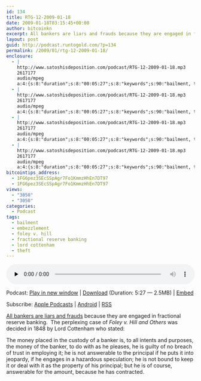 ```yaml
---
id: 134
title: RTG-12-2009-01-18
date: 2009-01-18T03:15:45+00:00
author: bitcoinkn
excerpt: All bankers are liars and frauds because they are engaged in fractional reserve banking.
layout: post
guid: http://podcast.runtogold.com/?p=134
permalink: /2009/01/rtg-12-2009-01-18/
enclosure:
  - |
    http://www.satoshisdeposition.com/podcast/RTG-12-2009-01-18.mp3
    2617177
    audio/mpeg
    a:4:{s:8:"duration";s:8:"00:05:27";s:8:"keywords";s:90:"bailment, theft, embezzlement, fractional reserve banking, lord cottenham, foley v. hill, ";s:6:"author";s:17:"Trace Mayer, J.D.";s:8:"explicit";s:1:"0";}
  - |
    http://www.satoshisdeposition.com/podcast/RTG-12-2009-01-18.mp3
    2617177
    audio/mpeg
    a:4:{s:8:"duration";s:8:"00:05:27";s:8:"keywords";s:90:"bailment, theft, embezzlement, fractional reserve banking, lord cottenham, foley v. hill, ";s:6:"author";s:17:"Trace Mayer, J.D.";s:8:"explicit";s:1:"0";}
  - |
    http://www.satoshisdeposition.com/podcast/RTG-12-2009-01-18.mp3
    2617177
    audio/mpeg
    a:4:{s:8:"duration";s:8:"00:05:27";s:8:"keywords";s:90:"bailment, theft, embezzlement, fractional reserve banking, lord cottenham, foley v. hill, ";s:6:"author";s:17:"Trace Mayer, J.D.";s:8:"explicit";s:1:"0";}
  - |
    http://www.satoshisdeposition.com/podcast/RTG-12-2009-01-18.mp3
    2617177
    audio/mpeg
    a:4:{s:8:"duration";s:8:"00:05:27";s:8:"keywords";s:90:"bailment, theft, embezzlement, fractional reserve banking, lord cottenham, foley v. hill, ";s:6:"author";s:17:"Trace Mayer, J.D.";s:8:"explicit";s:1:"0";}
bitcointips_address:
  - 1FG6pez3SEcSSpAgr7Fo1KmmzHhEn7DT97
  - 1FG6pez3SEcSSpAgr7Fo1KmmzHhEn7DT97
views:
  - "3050"
  - "3050"
categories:
  - Podcast
tags:
  - bailment
  - embezzlement
  - foley v. hill
  - fractional reserve banking
  - lord cottenham
  - theft
---
```

<!--powerpress_player-->

<div class="powerpress_player" id="powerpress_player_5601">
  <audio class="wp-audio-shortcode" id="audio-134-12" preload="none" style="width: 100%;" controls="controls"><source type="audio/mpeg" src="http://media.blubrry.com/bitcoinruntogold/p/www.satoshisdeposition.com/podcast/RTG-12-2009-01-18.mp3?_=12" /><a href="http://media.blubrry.com/bitcoinruntogold/p/www.satoshisdeposition.com/podcast/RTG-12-2009-01-18.mp3">http://media.blubrry.com/bitcoinruntogold/p/www.satoshisdeposition.com/podcast/RTG-12-2009-01-18.mp3</a></audio>
</div>

<p class="powerpress_links powerpress_links_mp3">
  Podcast: <a href="http://media.blubrry.com/bitcoinruntogold/p/www.satoshisdeposition.com/podcast/RTG-12-2009-01-18.mp3" class="powerpress_link_pinw" target="_blank" title="Play in new window" onclick="return powerpress_pinw('https://www.bitcoin.kn/?powerpress_pinw=134-podcast');" rel="nofollow">Play in new window</a> | <a href="http://media.blubrry.com/bitcoinruntogold/s/www.satoshisdeposition.com/podcast/RTG-12-2009-01-18.mp3" class="powerpress_link_d" title="Download" rel="nofollow" download="RTG-12-2009-01-18.mp3">Download</a> (Duration: 5:27 &#8212; 2.5MB) | <a href="#" class="powerpress_link_e" title="Embed" onclick="return powerpress_show_embed('134-podcast');" rel="nofollow">Embed</a>
</p>

<p class="powerpress_embed_box" id="powerpress_embed_134-podcast" style="display: none;">
  <input id="powerpress_embed_134-podcast_t" type="text" value="<iframe width=&quot;320&quot; height=&quot;30&quot; src=&quot;https://www.bitcoin.kn/?powerpress_embed=134-podcast&amp;powerpress_player=mediaelement-audio&quot; frameborder=&quot;0&quot; scrolling=&quot;no&quot;></iframe>" onclick="javascript: this.select();" onfocus="javascript: this.select();" style="width: 70%;" readOnly />
</p>

<p class="powerpress_links powerpress_subscribe_links">
  Subscribe: <a href="https://itunes.apple.com/WebObjects/MZStore.woa/wa/viewPodcast?id=301670981&mt=2&ls=1#episodeGuid=http%3A%2F%2Fpodcast.runtogold.com%2F%3Fp%3D134" class="powerpress_link_subscribe powerpress_link_subscribe_itunes" title="Subscribe on Apple Podcasts" rel="nofollow">Apple Podcasts</a> | <a href="https://subscribeonandroid.com/www.bitcoin.kn/feed/podcast/" class="powerpress_link_subscribe powerpress_link_subscribe_android" title="Subscribe on Android" rel="nofollow">Android</a> | <a href="https://www.bitcoin.kn/feed/podcast/" class="powerpress_link_subscribe powerpress_link_subscribe_rss" title="Subscribe via RSS" rel="nofollow">RSS</a>
</p>

<a href="http://www.runtogold.com/2008/10/all-bankers-are-liars-and-frauds/" target="_blank">All bankers are liars and frauds</a> because they are engaged in fractional reserve banking.  The perplexing case of _Foley v. Hill and Others_ was decided in 1848 by Lord Cottenham who stated:

The money placed in the custody of a banker is, to all intents and purposes, the money of the banker, to do with as he pleases, he is guilty of no breach of trust in employing it; he is not answerable to the principal if he puts it into jeopardy, if he engages in a hazardous speculation; he is not bound to keep it or deal with it as the property of his principal; but he is of course, answerable for the amount, because he has contracted.
